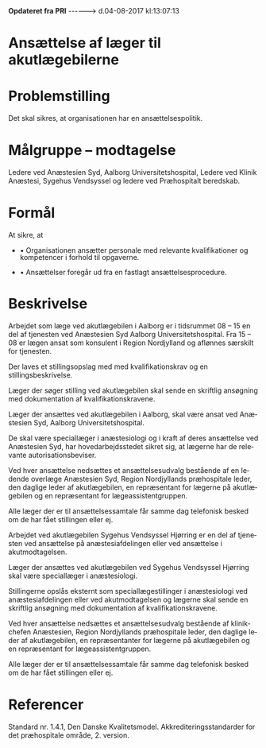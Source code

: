 <!--
.. title: ansaettelse-af-laegebilslaeger
.. slug: ansaettelse-af-laegebilslaeger
.. date: 2017-08-04 13:07:14 UTC+02:00
.. tags: 
.. category: 
.. link: 
.. description: 
.. type: text
.. hidetitle: True
-->

<div class="alert alert-success" role="alert"><b>Opdateret fra PRI</b>  ------>  d.04-08-2017  kl:13:07:13</div>

<div class="document" id="U0964d375f034477ea96c27a2c736d26e" lang="da-DK" xml:lang="da-DK" xmlns="http://www.w3.org/1999/xhtml">
 <h1 class="~clause~ Titeloverskrift">
  <span>
   Ansættelse af læger til akutlægebilerne
  </span>
 </h1>
 <h1 class="~clause~ Overskrift1">
 </h1>
 <h1 class="~clause~ Overskrift1" id="a_235e4209b70c433d942581a652700f93">
  <span>
   Problemstilling
  </span>
 </h1>
 <p class="~clause~ Brdtekst">
  <span>
   Det skal sikres, at organisationen har en ansættelsespolitik.
  </span>
 </p>
 <p class="~clause~ Brdtekst">
 </p>
 <h1 class="~clause~ Overskrift1" id="a_564d74a9c54e403ba6bbc4587c734cf7">
  <span>
   Målgruppe – modtagelse
  </span>
 </h1>
 <p class="~clause~ Brdtekst">
  <span>
   Ledere ved Anæstesien Syd, Aalborg Universitetshospital, Ledere ved Klinik Anæstesi, Sygehus Vendsyssel og ledere ved Præhospitalt beredskab.
  </span>
 </p>
 <p class="~clause~ Brdtekst">
 </p>
 <h1 class="~clause~ Overskrift1" id="a_c404518943c0427da63e6e3884cd9bac">
  <span>
   Formål
  </span>
 </h1>
 <p class="~clause~ Normal">
  <span>
   At sikre, at
  </span>
 </p>
 <ul class="list46">
  <li>
   <p class="~clause~ Normal level0" style="line-height: 100%;">
    <span class="item">
     •
    </span>
    <span>
     Organisationen ansætter personale med relevante kvalifikationer og kompetencer i forhold til opgaverne.
    </span>
   </p>
  </li>
  <li>
   <p class="~clause~ Normal level0" style="line-height: 100%;">
    <span class="item">
     •
    </span>
    <span>
     Ansættelser foregår ud fra en fastlagt ansættelsesprocedure.
    </span>
   </p>
  </li>
 </ul>
 <p class="~clause~ Brdtekst">
 </p>
 <h1 class="~clause~ Overskrift1" id="a_119d6907fc68401eba5a0fb0f9b7857b">
  <span>
   Beskrivelse
  </span>
 </h1>
 <p class="~clause~ Normal">
  <span>
   Arbejdet som læge ved akutlægebilen i Aalborg er i tidsrummet 08 – 15 en del af tjenesten ved Anæstesien Syd Aalborg Universitetshospital. Fra 15 – 08 er lægen ansat som konsulent i Region Nordjylland og aflønnes særskilt for tjenesten.
  </span>
 </p>
 <p class="~clause~ Normal">
 </p>
 <p class="~clause~ Normal">
  <span>
   Der laves et stillingsopslag med med kvalifikationskrav og en stillingsbeskrivelse.
  </span>
 </p>
 <p class="~clause~ Normal">
  <span>
   Læger der søger stilling ved akutlægebilen skal sende en skriftlig ansøgning med dokumentation af kvalifikationskravene.
  </span>
 </p>
 <p class="~clause~ Normal">
  <span>
   Læger der ansættes ved akutlægebilen i Aalborg, skal være ansat ved Anæstesien Syd, Aalborg Universitetshospital.
  </span>
 </p>
 <p class="~clause~ Normal">
  <span>
   De skal være speciallæger i anæstesiologi og i kraft af deres ansættelse ved Anæstesien Syd, har hovedarbejdsstedet sikret sig, at lægerne har de relevante autorisationsbeviser.
  </span>
 </p>
 <p class="~clause~ Normal">
 </p>
 <p class="~clause~ Normal">
  <span>
   Ved hver ansættelse nedsættes et ansættelsesudvalg bestående af en ledende overlæge Anæstesien Syd, Region Nordjyllands præhospitale leder, den daglige leder af akutlægebilen, en repræsentant for lægerne på akutlægebilen og en repræsentant for lægeassistentgruppen.
  </span>
 </p>
 <p class="~clause~ Normal">
 </p>
 <p class="~clause~ Normal">
  <span>
   Alle læger der er til ansættelsessamtale får samme dag telefonisk besked om de har fået stillingen eller ej.
  </span>
 </p>
 <p class="~clause~ Normal">
 </p>
 <p class="~clause~ Normal">
  <span>
   Arbejdet ved akutlægebilen Sygehus Vendsyssel Hjørring er en del af tjenesten ved ansættelse på anæstesiafdelingen eller ved ansættelse i akutmodtagelsen.
  </span>
 </p>
 <p class="~clause~ Normal">
  <span>
   Læger der ansættes ved akutlægebilen ved Sygehus Vendsyssel Hjørring skal være speciallæger i anæstesiologi.
  </span>
 </p>
 <p class="~clause~ Normal">
  <span>
   Stillingerne opslås eksternt som speciallægestillinger i anæstesiologi ved anæstesiafdelingen eller ved akutmodtagelsen og lægerne skal sende en skriftlig ansøgning med dokumentation af kvalifikationskravene.
  </span>
 </p>
 <p class="~clause~ Normal">
  <span>
   Ved hver ansættelse nedsættes et ansættelsesudvalg bestående af klinikchefen Anæstesien, Region Nordjyllands præhospitale leder, den daglige leder af akutlægebilen, en repræsentanter for lægerne på akutlægebilen og en repræsentant for lægeassistentgruppen.
  </span>
 </p>
 <p class="~clause~ Normal">
 </p>
 <p class="~clause~ Normal">
  <span>
   Alle læger der er til ansættelsessamtale får samme dag telefonisk besked om de har fået stillingen eller ej.
  </span>
 </p>
 <p class="~clause~ Normal">
 </p>
 <p class="~clause~ Normal">
 </p>
 <p class="~clause~ Brdtekst">
 </p>
 <h1 class="~clause~ Overskrift1" id="a_121e4ebf67dc494782ba559cbdceb24d">
  <span>
   Referencer
  </span>
 </h1>
 <p class="~clause~ Brdtekst">
  <span>
   Standard nr. 1.4.1, Den Danske Kvalitetsmodel. Akkrediteringsstandarder for det præhospitale område, 2. version.
  </span>
 </p>
 <p class="~clause~ Normal">
 </p>
</div>
